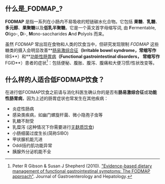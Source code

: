 ---
---

## 什么是_FODMAP_?

**FODMAP** 是指一系列在小肠内不易吸收的短链碳水化合物。它包括 **果糖**、**乳糖**、**多元醇**、**果聚糖**以及**低乳半聚糖**。它是一个英文首字母缩写词, 由 **F**ermentable, **O**ligo-, **D**i-, **M**ono-saccharides **A**nd **P**olyols 而来。

虽然 _FODMAP_ 常出现在食物和人类的饮食当中，但研究发现限制 _FODMAP_ 这些糖类的摄入会明显改善**[肠易激综合征][IBS]**（Irritable bowel syndrome，常缩写作**IBS**）和**[功能性肠胃病][FGID]**（Functional gastrointestinal disorders， 常缩写作**FGID**）患者的症状[^1]：包括便秘、腹胀、腹泻、腹痛和大便习惯/性状改变等。

## 什么样的人适合低FODMAP饮食？

在进行低FODMAP饮食之前请与消化科医生确认你的是否有**肠易激综合征**或**功能性肠胃病**，因为上述的肠胃症状也常发生在其他疾病：

* 炎症性肠病
* 感染类疾病，如幽门螺旋杆菌、微小隐孢子虫等
* 乳糖不耐受
* 乳糜泻 (这种情况下你需要进行[无麸质饮食][gluten-free])
* 小肠细菌过度生长(简称SIBO)
* 甲状腺机能亢进
* Oddi括约肌功能异常
* 胰腺外分泌机能不全




[IBS]: https://zh.wikipedia.org/wiki/%E5%A4%A7%E8%85%B8%E6%BF%80%E8%BA%81%E7%97%87
[FGID]: https://en.wikipedia.org/wiki/Functional_gastrointestinal_disorder
[gluten-free]: https://zh.wikipedia.org/wiki/%E6%97%A0%E9%BA%B8%E8%B4%A8%E9%A5%AE%E9%A3%9F

[^1]: Peter R Gibson & Susan J Shepherd (2010). ["Evidence-based dietary management of functional gastrointestinal symptoms: The FODMAP approach"](http://onlinelibrary.wiley.com/doi/10.1111/j.1440-1746.2009.06149.x/pdf). Journal of Gastroenterology and Hepatology.
